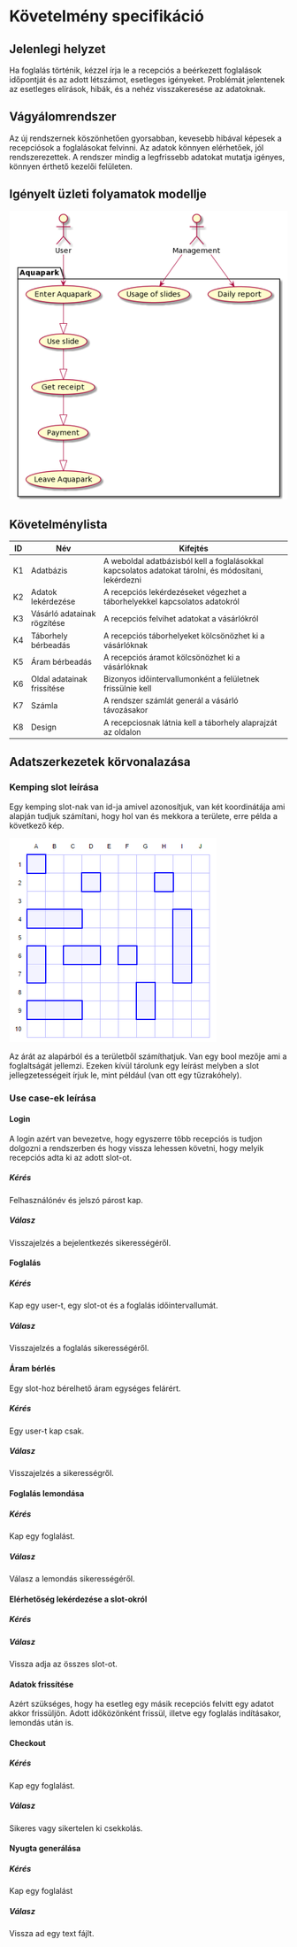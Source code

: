 # Követelmény specifikáció

## Jelenlegi helyzet

Ha foglalás történik, kézzel írja le a recepciós a beérkezett foglalások időpontját és az adott létszámot, esetleges igényeket.
Problémát jelentenek az esetleges elírások, hibák, és a nehéz visszakeresése az adatoknak.

## Vágyálomrendszer

Az új rendszernek köszönhetően gyorsabban, kevesebb hibával képesek a recepciósok a foglalásokat felvinni.
Az adatok könnyen elérhetőek, jól rendszerezettek.
A rendszer mindig a legfrissebb adatokat mutatja igényes, könnyen érthető kezelői felületen.

## Igényelt üzleti folyamatok modellje

![igenyelt uzleti folyamatok modellje](./usecase.png)

## Követelménylista

|ID|Név|Kifejtés|
|---|---|---|
|K1|Adatbázis|A weboldal adatbázisból kell a foglalásokkal kapcsolatos adatokat tárolni, és módosítani, lekérdezni|
|K2|Adatok lekérdezése|A recepciós lekérdezéseket végezhet a táborhelyekkel kapcsolatos adatokról|
|K3|Vásárló adatainak rögzítése|A recepciós felvihet adatokat a vásárlókról|
|K4|Táborhely bérbeadás|A recepciós táborhelyeket kölcsönözhet ki a vásárlóknak|
|K5|Áram bérbeadás|A recepciós áramot kölcsönözhet ki a vásárlóknak|
|K6|Oldal adatainak frissítése|Bizonyos időintervallumonként a felületnek frissülnie kell|
|K7|Számla|A rendszer számlát generál a vásárló távozásakor|
|K8|Design|A recepciosnak látnia kell a táborhely alaprajzát az oldalon|

## Adatszerkezetek körvonalazása

### Kemping slot leírása

Egy kemping slot-nak van id-ja amivel azonosítjuk, van két koordinátája ami alapján tudjuk számítani, hogy hol van és mekkora a területe, erre példa a következő kép.

![térkép példa](./battleship.png)

Az árát az alapárból és a területből számíthatjuk. 
Van egy bool mezője ami a foglaltságát jellemzi.
Ezeken kívül tárolunk egy leírást melyben a slot jellegzetességeit írjuk le, mint például (van ott egy tűzrakóhely).

### Use case-ek leírása

#### Login

A login azért van bevezetve, hogy egyszerre több recepciós is tudjon dolgozni a rendszerben és hogy vissza lehessen követni, hogy melyik recepciós adta ki az adott slot-ot.

##### Kérés

Felhasználónév és jelszó párost kap.

##### Válasz

Visszajelzés a bejelentkezés sikerességéről.

#### Foglalás

##### Kérés

Kap egy user-t, egy slot-ot és a foglalás időintervallumát.

##### Válasz

Visszajelzés a foglalás sikerességéről.

#### Áram bérlés

Egy slot-hoz bérelhető áram egységes felárért.

##### Kérés

Egy user-t kap csak.

##### Válasz

Visszajelzés a sikerességről.

#### Foglalás lemondása

##### Kérés

Kap egy foglalást.

##### Válasz

Válasz a lemondás sikerességéről.

#### Elérhetőség lekérdezése a slot-okról

##### Kérés

##### Válasz

Vissza adja az összes slot-ot.

#### Adatok frissítése

Azért szükséges, hogy ha esetleg egy másik recepciós felvitt egy adatot akkor frissüljön.
Adott időközönként frissül, illetve egy foglalás indításakor, lemondás után is.

#### Checkout

##### Kérés

Kap egy foglalást.

##### Válasz

Sikeres vagy sikertelen ki csekkolás.

#### Nyugta generálása 

##### Kérés

Kap egy foglalást

##### Válasz

Vissza ad egy text fájlt.
